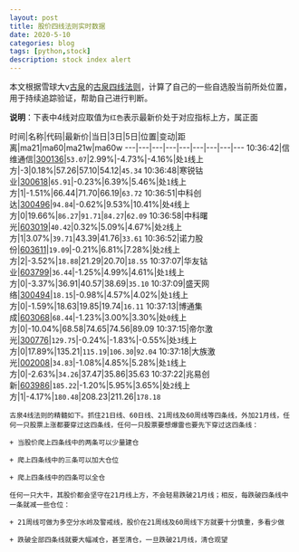 ```yaml
---
layout: post
title: 股价四线法则实时数据
date: 2020-5-10
categories: blog
tags: [python,stock]
description: stock index alert
---
```



本文根据雪球大v[古泉](https://xueqiu.com/u/7148646888)的[古泉四线法则](https://xueqiu.com/7148646888/130498192)，计算了自己的一些自选股当前所处位置，用于持续追踪验证，帮助自己进行判断。

**说明**：下表中4线对应取值为`红色`表示最新价处于对应指标上方，属正面

时间|名称|代码|最新价|当日|3日|5日|位置|变动|距离|ma21|ma60|ma21w|ma60w
---|---|---|---|---|---|---|---|---
10:36:42|信维通信|[300136](https://xueqiu.com/S/SZ300136)|`53.07`|2.99%|-4.73%|-4.16%|处`1`线上方|-3|0.18%|57.26|57.10|54.12|`45.34`
10:36:48|寒锐钴业|[300618](https://xueqiu.com/S/SZ300618)|`65.91`|-0.23%|6.39%|5.46%|处`1`线上方|1|-1.51%|66.44|71.70|66.19|`63.72`
10:36:51|中科创达|[300496](https://xueqiu.com/S/SZ300496)|`94.84`|-0.62%|9.53%|10.41%|处`4`线上方|0|19.66%|`86.27`|`91.71`|`84.27`|`62.09`
10:36:58|中科曙光|[603019](https://xueqiu.com/S/SH603019)|`40.42`|0.32%|5.09%|4.67%|处`2`线上方|1|3.07%|`39.71`|43.39|41.76|`33.61`
10:36:52|诺力股份|[603611](https://xueqiu.com/S/SH603611)|`19.09`|-0.21%|6.81%|7.28%|处`2`线上方|2|-3.52%|`18.88`|21.29|20.70|`18.55`
10:37:07|华友钴业|[603799](https://xueqiu.com/S/SH603799)|`36.44`|-1.25%|4.99%|4.61%|处`1`线上方|0|-3.37%|36.91|40.57|38.69|`35.10`
10:37:09|盛天网络|[300494](https://xueqiu.com/S/SZ300494)|`18.15`|-0.98%|4.57%|4.02%|处`1`线上方|0|-1.59%|18.63|19.85|19.74|`16.11`
10:37:13|博通集成|[603068](https://xueqiu.com/S/SH603068)|`68.44`|-1.23%|3.00%|3.30%|处`0`线上方|0|-10.04%|68.58|74.65|74.56|89.09
10:37:15|帝尔激光|[300776](https://xueqiu.com/S/SZ300776)|`129.75`|-0.24%|-1.83%|-0.55%|处`3`线上方|0|17.89%|135.21|`115.19`|`106.30`|`92.04`
10:37:18|大族激光|[002008](https://xueqiu.com/S/SZ002008)|`34.83`|-1.08%|4.85%|5.28%|处`1`线上方|0|-2.63%|`34.26`|37.47|35.86|35.63
10:37:22|兆易创新|[603986](https://xueqiu.com/S/SH603986)|`185.22`|-1.20%|5.95%|3.65%|处`2`线上方|1|-4.17%|`180.48`|208.23|211.26|`178.18`

```
古泉4线法则的精髓如下。抓住21日线、60日线、21周线及60周线等四条线，外加21月线，任何一只股票上涨都要穿过这四条线，任何一只股票要想爆雷也要先下穿过这四条线：

+ 当股价爬上四条线中的两条可以少量建仓

+ 爬上四条线中的三条可以加大仓位

+ 爬上四条线中的四条可以全仓

任何一只大牛，其股价都会坚守在21月线上方，不会轻易跌破21月线；相反，每跌破四条线中一条就减一些仓位：

+ 21周线可做为多空分水岭及警戒线，股价在21周线及60周线下方就要十分慎重，多看少做

+ 跌破全部四条线就要大幅减仓，甚至清仓，一旦跌破21月线，清仓观望
```